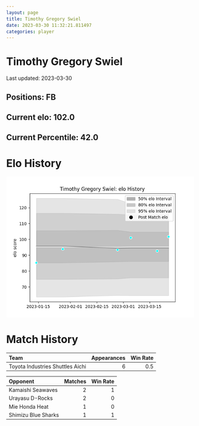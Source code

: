 ```yaml
---  
layout: page  
title: Timothy Gregory Swiel  
date: 2023-03-30 11:32:21.811497  
categories: player  
---
```

# Timothy Gregory Swiel


Last updated: 2023-03-30
## Positions: FB

## Current elo: 102.0

## Current Percentile: 42.0

# Elo History


![elo history](history_TimothyGregorySwiel.png)
# Match History


| Team                             |   Appearances |   Win Rate |
|:---------------------------------|--------------:|-----------:|
| Toyota Industries Shuttles Aichi |             6 |        0.5 |

| Opponent            |   Matches |   Win Rate |
|:--------------------|----------:|-----------:|
| Kamaishi Seawaves   |         2 |          1 |
| Urayasu D-Rocks     |         2 |          0 |
| Mie Honda Heat      |         1 |          0 |
| Shimizu Blue Sharks |         1 |          1 |